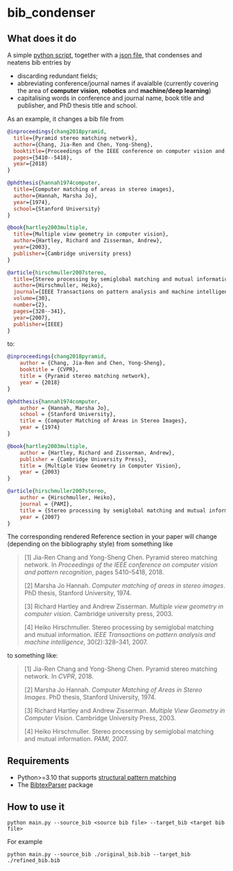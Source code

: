 # bib_condenser
## What does it do
A simple [python script](./main.py), together with a [json file](./setup.json), that condenses and neatens bib entries by
* discarding redundant fields;
* abbreviating conference/journal names if avaialble (currently covering the area of **computer vision**, **robotics** and **machine/deep learning**)
* capitalising words in conference and journal name, book title and publisher, and PhD thesis title and school.

As an example, it changes a bib file from
```bib
@inproceedings{chang2018pyramid,
  title={Pyramid stereo matching network},
  author={Chang, Jia-Ren and Chen, Yong-Sheng},
  booktitle={Proceedings of the IEEE conference on computer vision and pattern recognition},
  pages={5410--5418},
  year={2018}
}

@phdthesis{hannah1974computer,
  title={Computer matching of areas in stereo images},
  author={Hannah, Marsha Jo},
  year={1974},
  school={Stanford University}
}

@book{hartley2003multiple,
  title={Multiple view geometry in computer vision},
  author={Hartley, Richard and Zisserman, Andrew},
  year={2003},
  publisher={Cambridge university press}
}

@article{hirschmuller2007stereo,
  title={Stereo processing by semiglobal matching and mutual information},
  author={Hirschmuller, Heiko},
  journal={IEEE Transactions on pattern analysis and machine intelligence},
  volume={30},
  number={2},
  pages={328--341},
  year={2007},
  publisher={IEEE}
}

```
to:
```bib
@inproceedings{chang2018pyramid,
    author = {Chang, Jia-Ren and Chen, Yong-Sheng},
    booktitle = {CVPR},
    title = {Pyramid stereo matching network},
    year = {2018}
}

@phdthesis{hannah1974computer,
    author = {Hannah, Marsha Jo},
    school = {Stanford University},
    title = {Computer Matching of Areas in Stereo Images},
    year = {1974}
}

@book{hartley2003multiple,
    author = {Hartley, Richard and Zisserman, Andrew},
    publisher = {Cambridge University Press},
    title = {Multiple View Geometry in Computer Vision},
    year = {2003}
}

@article{hirschmuller2007stereo,
    author = {Hirschmuller, Heiko},
    journal = {PAMI},
    title = {Stereo processing by semiglobal matching and mutual information},
    year = {2007}
}

```

The corresponding rendered Reference section in your paper will change (depending on the bibliography style) from something like

> [1] Jia-Ren Chang and Yong-Sheng Chen. Pyramid stereo matching network. In *Proceedings of the IEEE conference on computer vision and pattern recognition*, pages 5410–5418, 2018.
>
> [2] Marsha Jo Hannah. *Computer matching of areas in stereo images*. PhD thesis, Stanford University, 1974.
>
> [3] Richard Hartley and Andrew Zisserman. *Multiple view geometry in computer
vision*. Cambridge university press, 2003.
>
> [4] Heiko Hirschmuller. Stereo processing by semiglobal matching and mutual information. *IEEE Transactions on pattern analysis and machine intelligence*, 30(2):328–341, 2007.

to something like:

> [1] Jia-Ren Chang and Yong-Sheng Chen. Pyramid stereo matching network. In *CVPR*, 2018.
>
> [2] Marsha Jo Hannah. *Computer Matching of Areas in Stereo Images*. PhD thesis, Stanford University, 1974.
>
> [3] Richard Hartley and Andrew Zisserman. *Multiple View Geometry in Computer Vision*. Cambridge University Press, 2003.
>
> [4] Heiko Hirschmuller. Stereo processing by semiglobal matching and mutual information. *PAMI*, 2007. 

## Requirements
- Python>=3.10 that supports [structural pattern matching](https://docs.python.org/3.10/whatsnew/3.10.html#pep-634-structural-pattern-matching)
- The [BibtexParser](https://bibtexparser.readthedocs.io/en/master/index.html) package

## How to use it
```
python main.py --source_bib <source bib file> --target_bib <target bib file>
```
For example
```
python main.py --source_bib ./original_bib.bib --target_bib ./refined_bib.bib
```